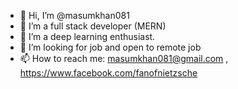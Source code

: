 - 👋 Hi, I’m @masumkhan081
- 👀 I’m a full stack developer (MERN)
- 🌱 I’m a deep learning enthusiast.
- 💞️ I’m looking for job and open to remote job
- 📫 How to reach me: masumkhan081@gmail.com ,  https://www.facebook.com/fanofnietzsche

<!---
masumkhan081/masumkhan081 is a ✨ special ✨ repository because its `README.md` (this file) appears on your GitHub profile.
You can click the Preview link to take a look at your changes.
--->
